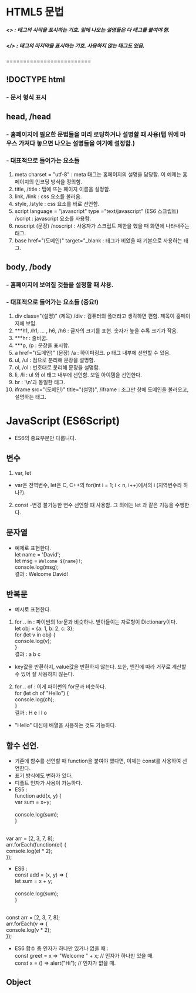 # HTML5 문법
##### <> : 태그의 시작을 표시하는 기호. 밑에 나오는 설명들은 다 태그를 붙여야 함.
##### </> : 태그의 마지막을 표시하는 기호. 사용하지 않는 태그도 있음.

=========================

## !DOCTYPE html
### - 문서 형식 표시

## head, /head
### - 홈페이지에 필요한 문법들을 미리 로딩하거나 설명할 때 사용(탭 위에 마우스 가져다 놓으면 나오는 설명들을 여기에 설정함.)

### - 대표적으로 들어가는 요소들
1. meta charset = "utf-8" : meta 태그는 홈페이지의 설명을 담당함. 이 예제는 홈페이지의 인코딩 방식을 정의함.
2. title, /title : 탭에 뜨는 페이지 이름을 설정함.
3. link, /link : css 요소를 불러옴.
4. style, /style : css 요소를 바로 선언함.
5. script language = "javascript" type ="text/javascript" (ES6 스크립트) /script : javascript 요소를 사용함.
6. noscript (문장) /noscript : 사용자가 스크립트 제한을 했을 때 화면에 나타내주는 태그.
7. base href="(도메인)" target="_blank : <a>태그가 비었을 때 기본으로 사용하는 태그.

## body, /body
### - 홈페이지에 보여질 것들을 설정할 때 샤용.

### - 대표적으로 들어가는 요소들 (중요!)
1. div class="(설명)" (제목) /div : 컴퓨터의 폴더라고 생각하면 편함. 제목이 홈페이지에 보임.
2. ***h1, /h1, ... , h6, /h6 : 글자의 크기를 표현. 숫자가 높을 수록 크기가 작음.
3. ***hr : 줄바꿈.
4. ***p, /p : 문장을 표시함.
5. a href="(도메인)" (문장) /a : 하이퍼링크. p 태그 내부에 선언할 수 있음.
6. ul, /ul : 점으로 분리해 문장을 설명함.
7. ol, /ol : 번호대로 분리해 문장을 설명함.
8. li, /li : ul 와  ol  태그 내부에 선언함. 보일 아이템을 선언한다.
9. br : '\n'과 동일한 태그.
10. iframe src="(도메인)" title="(설명)", /iframe : 조그만 창에 도메인을 불러오고, 설명하는 태그.


# JavaScript (ES6Script)
- ES6의 중요부분만 다룹니다.

## 변수
1. var, let
- var은 전역변수, let은 C, C++의 for(int i = 1; i < n, i++)에서의 i (지역변수라 하나?).
2. const
-변경 불가능한 변수 선언할 떄 사용함. 그 외에는 let 과 같은 기능을 수행한다.

## 문자열
- 예제로 표현한다.
<br> let name = 'David';
<br> let msg = `Welcome ${name}!`;
<br> console.log(msg);
<br> 결과 : Welcome David!

## 반복문
- 예시로 표현한다.
1. for .. in : 파이썬의 for문과 비슷하나. 받아들이는 자료형이 Dictionary이다. 
<br> let obj = {a: 1, b: 2, c: 3};
<br> for (let v in obj) {
<br>     console.log(v);
<br> }
<br> 결과 : a b c
- key값을 반환하지, value값을 반환하지 않는다. 또한, 엔진에 따라 거꾸로 계산할 수 있어 잘 사용하지 않는다.

2. for .. of : 이게 파이썬의 for문과 비슷하다.
<br> for (let ch of "Hello") {
<br>    console.log(ch);
<br> }
<br> 결과 : H e l l o
- "Hello" 대신에 배열을 사용하는 것도 가능하다.

## 함수 선언.
- 기존에 함수를 선언할 때 function을 붙여야 했다면, 이제는 const를 사용하여 선언한다.
- 표기 방식에도 변화가 있다. 
- 디폴트 인자가 사용이 가능하다.
- ES5 :
<br> function add(x, y) {
<br>  var sum = x+y;  
<br>  console.log(sum);
<br> }

<br> var arr = [2, 3, 7, 8];
<br> arr.forEach(function(el) {
<br>  console.log(el * 2);
<br> });

- ES6 :
<br> const add = (x, y) => {
<br>  let sum = x + y;  
<br>  console.log(sum);
<br> }

<br> const arr = [2, 3, 7, 8];
<br> arr.forEach(v => {
<br>  console.log(v * 2);
<br> });

- ES6 함수 중 인자가 하나만 있거나 없을 때 :
<br> const greet = x => "Welcome " + x; // 인자가 하나만 있을 때.
<br> const x = () => alert("Hi"); // 인자가 없을 때.

## Object
